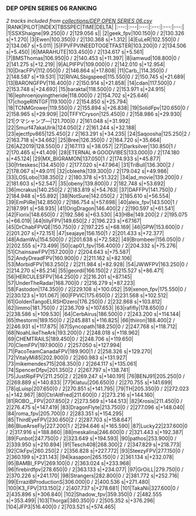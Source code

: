 ### DEP OPEN SERIES 06 RANKING
*2 tracks included from [collections/DEP OPEN SERIES 06.csv](/collections/DEP%20OPEN%20SERIES%2006.csv)*
|RANK|PILOT|INDEX|TBSSPEC|TIME|DELTA|
|:---:|:---|:---:|:---:|:---:|---:|
|1|SSXShaigne|99.250|0 / 2|129.056 s||
|2|geek_fpv|100.150|0 / 2|130.326 s|+1.270|
|3|Ewen|100.350|0 / 2|130.368 s|+1.312|
|4|EuLeR|102.550|0 / 2|134.067 s|+5.011|
|5|FPVFPVINEEDTOGETFASTER|103.200|0 / 2|134.506 s|+5.450|
|6|MARAHUTE|103.450|0 / 2|134.617 s|+5.561|
|7|BMSThomas|106.950|0 / 2|140.453 s|+11.397|
|8|iamwud|108.800|0 / 2|141.275 s|+12.219|
|9|ALPIFPV|109.000|0 / 2|142.010 s|+12.954|
|10|DracFPV|112.050|0 / 2|146.864 s|+17.808|
|11|Carb_|114.350|0 / 2|148.587 s|+19.531|
|12|RIVALSbigspeed|115.550|0 / 2|150.745 s|+21.689|
|13|BARONGFPV|116.400|0 / 2|150.914 s|+21.858|
|14|cdan|117.500|0 / 2|153.748 s|+24.692|
|15|baraktal|118.500|0 / 2|153.971 s|+24.915|
|16|lephroenjoyingtheride|118.000|0 / 2|154.702 s|+25.646|
|17|chogeRINTGF|119.100|0 / 2|154.850 s|+25.794|
|18|TCNMGrower|119.550|0 / 2|155.894 s|+26.838|
|19|SolidFpv|120.650|0 / 2|158.965 s|+29.909|
|20|TFFYCryson|125.450|0 / 2|158.986 s|+29.930|
|21|クマシャンプ―|121.700|0 / 2|161.048 s|+31.992|
|22|Smurf47akaUlrik|124.050|2 / 2|161.244 s|+32.188|
|23|ejectfpv865|125.450|2 / 2|163.291 s|+34.235|
|24|Saqoosha|125.250|2 / 2|163.718 s|+34.662|
|25|Bree|126.350|0 / 2|164.720 s|+35.664|
|26|AZ2019|128.550|0 / 2|167.113 s|+38.057|
|27|Darksilver|130.850|1 / 2|170.465 s|+41.409|
|28|ETERNAL☆GOODVIBES|133.000|0 / 2|174.180 s|+45.124|
|29|MX_BIGRAMON|137.050|1 / 2|174.933 s|+45.877|
|30|frteskesc|134.450|0 / 2|177.020 s|+47.964|
|31|TriBull|136.300|2 / 2|178.067 s|+49.011|
|32|cbleehk|139.300|0 / 2|179.042 s|+49.986|
|33|LOSLobo|138.350|2 / 2|180.378 s|+51.322|
|34|ad_movie|139.200|0 / 2|181.603 s|+52.547|
|35|obeny|139.800|0 / 2|182.748 s|+53.692|
|36|mcrakus|140.250|2 / 2|183.819 s|+54.763|
|37|DAFFPV|141.750|0 / 2|184.948 s|+55.892|
|38|NotSure|142.050|2 / 2|185.610 s|+56.554|
|39|EmPiiRe|142.850|0 / 2|186.754 s|+57.698|
|40|aleix_fpv|143.500|1 / 2|187.991 s|+58.935|
|41|OrigDragon|146.400|2 / 2|190.597 s|+61.541|
|42|Fiorix|148.650|0 / 2|192.586 s|+63.530|
|43|HBe|149.200|2 / 2|195.075 s|+66.019|
|44|tillyFPV|149.650|2 / 2|196.223 s|+67.167|
|45|DrChabFPVQE|150.750|0 / 2|197.225 s|+68.169|
|46|GPW|153.600|0 / 2|201.207 s|+72.151|
|47|seajaye|156.150|1 / 2|201.433 s|+72.377|
|48|AdamWu|154.500|0 / 2|201.638 s|+72.582|
|49|Brombeer|156.050|0 / 2|202.555 s|+73.499|
|50|cap01_fpv|156.400|0 / 2|204.332 s|+75.276|
|51|ChainsawFPV|157.200|0 / 2|204.643 s|+75.587|
|52|AndyDreadFPV|160.900|0 / 2|211.162 s|+82.106|
|53|MorbidFPV|163.250|2 / 2|211.984 s|+82.928|
|54|JWWFPV|163.250|0 / 2|214.270 s|+85.214|
|55|geordil|166.150|2 / 2|215.527 s|+86.471|
|56|HERCULESFPV|164.250|0 / 2|216.201 s|+87.145|
|57|UnderTheRadar|168.700|0 / 2|216.279 s|+87.223|
|58|Fastodon|174.350|0 / 2|229.108 s|+100.052|
|59|xenon_fpv|175.550|0 / 2|230.123 s|+101.067|
|60|FPVlC|175.650|0 / 2|231.568 s|+102.512|
|61|GoldenTangoELRSHDzero|176.250|0 / 2|232.868 s|+103.812|
|62|limmo|181.750|0 / 2|236.709 s|+107.653|
|63|rafifly|178.650|0 / 2|238.586 s|+109.530|
|64|CerbAirus|186.500|0 / 2|243.200 s|+114.144|
|65|thestorm|189.150|0 / 2|245.881 s|+116.825|
|66|thiiron|188.400|2 / 2|246.931 s|+117.875|
|67|Syncopath|188.250|0 / 2|247.768 s|+118.712|
|68|NoahLikeTheArk|193.200|0 / 2|248.018 s|+118.962|
|69|CHEMTRAILS|189.450|0 / 2|248.706 s|+119.650|
|70|ClemFPV|197.900|0 / 2|257.050 s|+127.994|
|71|PacoTeamCanadaFPV|189.900|1 / 2|258.326 s|+129.270|
|72|VitalyMi85|202.900|0 / 2|260.983 s|+131.927|
|73|mikemendes715|208.350|0 / 2|264.117 s|+135.061|
|74|SpencerDfpv|201.350|2 / 2|267.797 s|+138.741|
|75|JustRipFPV|211.250|2 / 2|269.247 s|+140.191|
|76|BENJ91|205.250|0 / 2|269.889 s|+140.833|
|77|Klatuu|206.650|0 / 2|270.755 s|+141.699|
|78|qLuisp|207.650|0 / 2|270.851 s|+141.795|
|79|TH|205.350|0 / 2|272.023 s|+142.967|
|80|CtrlAltFred|211.600|0 / 2|273.216 s|+144.160|
|81|ROBO__FPV|207.850|2 / 2|273.569 s|+144.513|
|82|Krosis|211.450|0 / 2|276.475 s|+147.419|
|83|DragonFlyte|213.750|0 / 2|277.096 s|+148.040|
|84|roma_fpv|205.700|0 / 2|283.351 s|+154.295|
|85|ThirdEyeFPV|230.650|2 / 2|287.703 s|+158.647|
|86|BlueArseFly|227.200|1 / 2|294.646 s|+165.590|
|87|Lucky22|237.600|0 / 2|317.916 s|+188.860|
|88|meskalina|246.600|0 / 2|321.443 s|+192.387|
|89|Funbot|247.750|0 / 2|323.649 s|+194.593|
|90|pathos|253.900|0 / 2|339.950 s|+210.894|
|91|Tesch408|268.300|2 / 2|347.829 s|+218.773|
|92|ClkFpv|260.250|2 / 2|356.828 s|+227.772|
|93|SteezyFPV|277.150|0 / 2|360.199 s|+231.143|
|94|kasapon|265.150|0 / 2|361.134 s|+232.078|
|95|BAMBI_FPV|269.100|0 / 2|363.024 s|+233.968|
|96|firebirdfpv|278.650|0 / 2|363.133 s|+234.077|
|97|GrOiLL|279.750|0 / 2|370.226 s|+241.170|
|98|Strangers|282.800|0 / 2|381.772 s|+252.716|
|99|ErraziBProductionS|306.000|0 / 2|400.536 s|+271.480|
|100|K3_FPV|313.150|2 / 2|407.737 s|+278.681|
|101|TakaNii|327.600|0 / 2|435.896 s|+306.840|
|102|Shadow_fpv|359.350|0 / 2|482.555 s|+353.499|
|103|Thorgal|380.350|0 / 2|505.352 s|+376.296|
|104|JFP3|516.400|0 / 2|703.521 s|+574.465|
